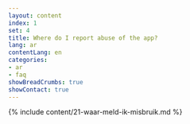 ```yaml
---
layout: content
index: 1
set: 4
title: Where do I report abuse of the app?
lang: ar
contentLang: en
categories:
- ar
- faq
showBreadCrumbs: true
showContact: true
---
```

{% include content/21-waar-meld-ik-misbruik.md %}
